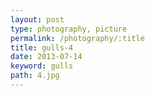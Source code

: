 ```yaml
---
layout: post
type: photography, picture
permalink: /photography/:title
title: gulls-4
date: 2013-07-14
keyword: gulls
path: 4.jpg
---
```



